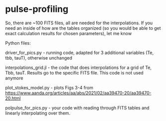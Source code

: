 # pulse-profiling

So, there are ~100 FITS files, all are needed for the interpolations. If you need an inside of how are the tables organized (so you would be able to get exact calculation results for chosen parameters), let me know

Python files:

driver_for_pics.py - running code, adapted for 3 additional variables (Te, tbb, tauT), otherwise unchanged

interpolations_grid.jl - the code that does interpolations for a grid of Te, Tbb, tauT. Results go to the specific FITS file. This code is not used anymore

plot_stokes_model.py - plots Figs 3-4 from https://www.aanda.org/articles/aa/abs/2021/02/aa39470-20/aa39470-20.html 

polpulse_for_pics.py - your code with reading through FITS tables and linearly interpolating over them. 
